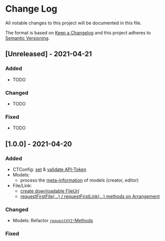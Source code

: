 
# Change Log
All notable changes to this project will be documented in this file.

The format is based on [Keep a Changelog](http://keepachangelog.com/)
and this project adheres to [Semantic Versioning](http://semver.org/).

## [Unreleased] - 2021-04-21

### Added
 - TODO

### Changed
 - TODO

### Fixed
 - TODO

## [1.0.0] - 2021-04-20

### Added

- CTConfig: [set](https://github.com/5pm-HDH/churchtools-api/issues/4) & [validate API-Token](https://github.com/5pm-HDH/churchtools-api/issues/1)
- Models:
    - process the [meta-information](https://github.com/5pm-HDH/churchtools-api/issues/10) of models (creator, editor)
- File/Link: 
    - [create downloadable FileUrl](https://github.com/5pm-HDH/churchtools-api/issues/6)
    - [requestFirstFile(...) / requestFirstLink(...) methods on Arrangement](https://github.com/5pm-HDH/churchtools-api/issues/13)


### Changed

- Models: Refactor [`requestXYZ`-Methods](https://github.com/5pm-HDH/churchtools-api/issues/16)

### Fixed

